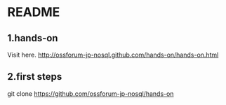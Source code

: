 README
======

1.hands-on
----------
Visit here. http://ossforum-jp-nosql.github.com/hands-on/hands-on.html

2.first steps
-------
 git clone https://github.com/ossforum-jp-nosql/hands-on
